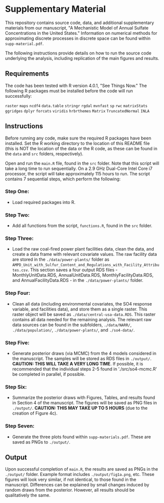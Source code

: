 # Supplementary Material

This repository contains source code, data, and additional supplementary materials from our manuscript, "A Mechanistic Model of Annual Sulfate Concentrations in the United States." Information on numerical methods for approximating discrete processes in discrete space can be found within `supp-material.pdf`.


The following instructions provide details on how to run the source code underlying the analysis, including replication of the main figures and results.


## Requirements

The code has been tested with R version 4.0.1, "See Things Now."  The following R packages must be installed before the code will run successfully:

`raster`
`maps`
`ncdf4`
`data.table`
`stringr`
`rgdal`
`mvnfast`
`sp`
`rwc`
`matrixStats`
`ggridges`
`dplyr`
`forcats`
`viridis`
`hrbrthemes`
`Matrix`
`TruncatedNormal`
`INLA`


## Instructions

Before running any code, make sure the required R packages have been installed.  Set the R working directory to the location of this README file (this is NOT the location of the data or the R code, as these can be found in the `data` and `src` folders, respectively).

Open and run the `main.R` file, found in the `src` folder.  Note that this script will take a long time to run sequentially. On a 2.9 GHz Dual-Core Intel Core i7 processor, the script will take approximately 115 hours to run.  The script contains 7 sequential steps, which perform the following:

### Step One: 

- Load required packages into R.

### Step Two: 

- Add all functions from the script, `functions.R`, found in the `src` folder.

### Step Three: 

- Load the raw coal-fired power plant facilities data, clean the data, and create a data frame with relevant covariate values. The raw facility data are stored in the `./data/power-plants/` folder as `AMPD_Unit_with_Sulfur_Content_and_Regulations_with_Facility_Attributes.csv`. This section saves a four output RDS files - MonthlyUnitData.RDS, AnnualUnitData.RDS, MonthlyFacilityData.RDS, and AnnualFacilityData.RDS - in the `./data/power-plants/` folder. 

### Step Four: 

- Clean all data (including environmental covariates, the SO4 response variable, and facilities data), and store them as a single raster. This raster object will be saved as `./data/central-usa-data.RDS`. This raster contains all data needed for the remaining analysis. The relevant raw data sources can be found in the subfolders, `./data/NARR/`, `./data/population/`, `./data/power-plants/`, and `./so4-data/`. 


### Step Five: 

- Generate posterior draws (via MCMC) from the 4 models considered in the manuscript. The samples will be stored as RDS files in `./output/`. **CAUTION: THIS WILL TAKE A VERY LONG TIME**. If possible, it is recommended that the individual steps 2-5 found in './src/so4-mcmc.R' be completed in parallel, if possible.


### Step Six:  

- Summarize the posterior draws with Figures, Tables, and results found in Section 4 of the manuscript. The figures will be saved as PNG files in `./output/`. **CAUTION: THIS MAY TAKE UP TO 5 HOURS** (due to the creation of Figure 4c).


### Step Seven:

- Generate the three plots found within `supp-materials.pdf`. These are saved as PNGs to `./output/`.


## Output

Upon successful completion of `main.R`, the results are saved as PNGs in the `./output/` folder. Example format includes `./output/fig1a.png`, etc. These figures will look very similar, if not identical, to those found in the manuscript. Differences can be explained by small changes induced by random draws from the posterior. However, all results should be qualitatively the same.



